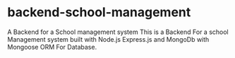 # backend-school-management
A Backend for a School management system
This is a Backend For a school Management system built with Node.js Express.js and MongoDb with Mongoose ORM For Database.
